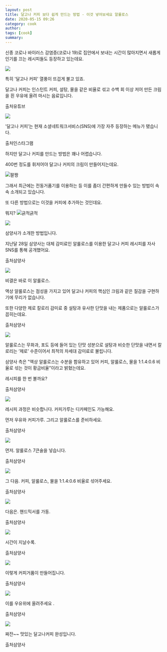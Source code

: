 ```yaml
---
layout: post
title: 달고나 커피 보다 쉽게 만드는 방법 - 이것 넣어보세요 알룰로스
date: 2020-05-15 09:26
category: cook
author: 
tags: [cook]
summary: 
---
```



신종 코로나 바이러스 감염증(코로나 19)로 집안에서 보내는 시간이 많아지면서 새롭게 인기를 끄는 레시피들도 등장하고 있는데요.

![](https://img1.daumcdn.net/thumb/R720x0/?fname=https%3A%2F%2Ft1.daumcdn.net%2Fliveboard%2Frealfood%2Fc4c3507a8a0c4a63b6217b334930b708.JPG)

특히 '달고나 커피' 열풍이 뜨겁게 불고 있죠.  
  
달고나 커피는 인스턴트 커피, 설탕, 물을 같은 비율로 섞고 수백 회 이상 저어 만든 크림을 흰 우유에 올려 마시는 음료입니다.  

출처유튜브

![](https://img1.daumcdn.net/thumb/R720x0/?fname=https%3A%2F%2Ft1.daumcdn.net%2Fliveboard%2Frealfood%2F2191cae1c6fa4664a4f1eb4ac90519de.JPG)

'달고나 커피’는 현재 소셜네트워크서비스(SNS)에 가장 자주 등장하는 메뉴가 됐습니다.  

출처인스타그램

하지만 달고나 커피를 만드는 방법은 꽤나 어렵습니다.

  

400번 정도를 휘저어야 달고나 커피의 크림이 만들어지는데요.

  

  

  

![팔짱](https://t1.daumcdn.net/liveboard/emoticon/kakaofriends/v2/10001/emot_021.gif)

그래서 최근에는 전동거품기를 이용하는 등 이를 좀더 간편하게 만들수 있는 방법이 속속 소개되고 있습니다.

  

또 다른 방법으로는 이것을 커피에 추가하는 것인데요.

  

뭐지? ![긁적긁적](https://t1.daumcdn.net/liveboard/emoticon/kakaofriends/v2/10009/emot_020.gif)

![](https://img1.daumcdn.net/thumb/R720x0/?fname=https%3A%2F%2Ft1.daumcdn.net%2Fliveboard%2Frealfood%2Fbf345e9f77694a89bc61bef5118430e2.png)

삼양사가 소개한 방법입니다.  
  
지난달 28일 삼양사는 대체 감미료인 알룰로스를 이용한 달고나 커피 레시피를 자사 SNS를 통해 공개했어요.  

출처삼양사

![](https://img1.daumcdn.net/thumb/R720x0/?fname=https%3A%2F%2Ft1.daumcdn.net%2Fliveboard%2Frealfood%2Fd7b518b8f57742a7beaf5f8ed719c667.JPG)

비결은 바로 이 알룰로스.  
  
액상 알룰로스는 점성을 가지고 있어 달고나 커피의 핵심인 크림과 같은 질감을 구현하기에 무리가 없습니다.  
  
또한 다양한 제로 칼로리 감미료 중 설탕과 유사한 단맛을 내는 제품으로는 알룰로스가 꼽히는데요.  

출처삼양사

![](https://img1.daumcdn.net/thumb/R720x0/?fname=https%3A%2F%2Ft1.daumcdn.net%2Fliveboard%2Frealfood%2Fbae7d9b128ec449eac8e90fe4f72048c.png)

알룰로스는 무화과, 포도 등에 들어 있는 단맛 성분으로 설탕과 비슷한 단맛을 내면서 칼로리는 ‘제로’ 수준이어서 최적의 차세대 감미료로 불립니다.  
  
삼양사 측은 "액상 알룰로스는 수분을 함유하고 있어 커피, 알룰로스, 물을 1:1.4:0.6 비율로 섞는 것이 황금비율”이라고 밝혔는데요.  
  
레시피를 한 번 볼까요?  

출처삼양사

![](https://img1.daumcdn.net/thumb/R720x0/?fname=https%3A%2F%2Ft1.daumcdn.net%2Fliveboard%2Frealfood%2Fdbe4bae2acc74aef810eb59d22a3a6af.JPG)

레시피 과정은 비슷합니다. 커피가루는 디카페인도 가능해요.  
  
먼저 우유와 커피가루. 그리고 알룰로스를 준비하세요.  

출처삼양사

![](https://img1.daumcdn.net/thumb/R720x0/?fname=https%3A%2F%2Ft1.daumcdn.net%2Fliveboard%2Frealfood%2F7c4b1f52e73d43f1a73986cde982dd41.JPG)

먼저. 알룰로스 7큰술을 넣습니다.  

출처삼양사

![](https://img1.daumcdn.net/thumb/R720x0/?fname=https%3A%2F%2Ft1.daumcdn.net%2Fliveboard%2Frealfood%2F6dcfe7751a664ac096d0b197a255cf17.JPG)

그 다음. 커피, 알룰로스, 물을 1:1.4:0.6 비율로 섞어주세요.  

출처삼양사

![](https://img1.daumcdn.net/thumb/R720x0/?fname=https%3A%2F%2Ft1.daumcdn.net%2Fliveboard%2Frealfood%2F598ce02d8d274bc0a15cfffd830a0c04.JPG)

다음은. 핸드믹서를 가동.  

출처삼양사

![](https://img1.daumcdn.net/thumb/R720x0/?fname=https%3A%2F%2Ft1.daumcdn.net%2Fliveboard%2Frealfood%2F9cb5788f024c456f8bbef6763fcd45d9.JPG)

시간이 지날수록.  

출처삼양사

![](https://img1.daumcdn.net/thumb/R720x0/?fname=https%3A%2F%2Ft1.daumcdn.net%2Fliveboard%2Frealfood%2Fadf2c4430da943de91a5d0cb4250008b.JPG)

이렇게 커피거품이 만들어집니다.  

출처삼양사

![](https://img1.daumcdn.net/thumb/R720x0/?fname=https%3A%2F%2Ft1.daumcdn.net%2Fliveboard%2Frealfood%2F8181c5bc2f8449c192b8c0219919022b.JPG)

이를 우유위에 올려주세요 .  

출처삼양사

![](https://img1.daumcdn.net/thumb/R720x0/?fname=https%3A%2F%2Ft1.daumcdn.net%2Fliveboard%2Frealfood%2Fe7b64ba080c14a46b5b613513fcc08f3.JPG)

짜잔~~ 맛있는 달고나커피 완성입니다.  

출처삼양사